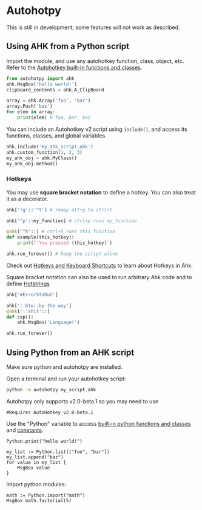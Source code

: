 # Autohotpy
This is still in development, some features will not work as described.

## Using AHK from a Python script
Import the module, and use any autohotkey function, class, object, etc. Refer to the [Autohotkey built-in functions and classes](https://www.autohotkey.com/docs/v2/lib/index.htm).

```python
from autohotpy import ahk
ahk.MsgBox('hello world!')
clipboard_contents = ahk.A_ClipBoard

array = ahk.Array('foo', 'bar')
array.Push('baz')
for elem in array:
    print(elem) # foo, bar, baz
```


You can include an Autohotkey v2 script using ```include()```, and access its functions, classes, and global variables.
```python
ahk.include('my_ahk_script.ahk')
ahk.custom_function(1, 2, 3)
my_ahk_obj = ahk.MyClass()
my_ahk_obj.method()
```


### Hotkeys
You may use __square bracket notation__ to define a hotkey. You can also treat it as a decorator.
```python
ahk['!g'::'^t'] # remap alt+g to ctrl+t

ahk['^p'::my_function] # ctrl+p runs my_function

@ahk['^h'::] # ctrl+h runs this function
def example(this_hotkey):
    print(f'You pressed {this_hotkey}')

ahk.run_forever() # keep the script alive
```

Check out [Hotkeys and Keyboard Shortcuts](https://www.autohotkey.com/docs/v2/Hotkeys.htm) to learn about Hotkeys in Ahk.

Square bracket notation can also be used to run arbitrary Ahk code and to define [Hotstrings](https://www.autohotkey.com/docs/v2/Hotstrings.htm)

```python
ahk['#ErrorStdOut']

ahk['::btw::by the way']
@ahk['::shit'::]
def cap():
    ahk.MsgBox('Language!')

ahk.run_forever()
```

## Using Python from an AHK script

Make sure python and autohotpy are installed.

Open a terminal and run your autohotkey script:

```sh
python -m autohotpy my_script.ahk
```

Autohotpy only supports v2.0-beta.1 so you may need to use

```autohotkey
#Requires AutoHotkey v2.0-beta.1
```

Use the "Python" variable to access [built-in python functions and classes](https://docs.python.org/3/library/functions.html) and [constants](https://docs.python.org/3/library/constants.html).

```autohotkey
Python.print("hello world!")

my_list := Python.list(["foo", "bar"])
my_list.append("baz")
for value in my_list {
    MsgBox value
}
```
Import python modules:
```autohotkey
math := Python.import("math")
MsgBox math.factorial(5)
```